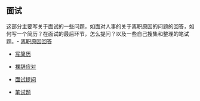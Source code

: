 ## 面试

这部分主要写关于面试的一些问题，如面对人事的关于离职原因的问题的回答，如何写一个简历？在面试的最后环节，怎么提问？以及一些自己搜集和整理的笔试题。- [离职原因回答](https://github.com/xianyunyh/PHP-Interview/blob/Master/%E9%9D%A2%E8%AF%95/01%E7%A6%BB%E8%81%8C%E5%8E%9F%E5%9B%A0%E5%9B%9E%E7%AD%94.md)

- [写简历](https://github.com/xianyunyh/PHP-Interview/blob/Master/%E9%9D%A2%E8%AF%95/02%E5%86%99%E7%AE%80%E5%8E%86.md)

- [裸辞应对](https://github.com/xianyunyh/PHP-Interview/blob/Master/%E9%9D%A2%E8%AF%95/03%E8%A3%B8%E8%BE%9E%E5%BA%94%E5%AF%B9.md)

- [面试提问](https://github.com/xianyunyh/PHP-Interview/blob/Master/%E9%9D%A2%E8%AF%95/03%E9%9D%A2%E8%AF%95%E6%8F%90%E9%97%AE.md)

- [笔试题](https://github.com/xianyunyh/PHP-Interview/blob/Master/%E9%9D%A2%E8%AF%95/%E7%AC%94%E8%AF%95%E9%A2%98.md)

  